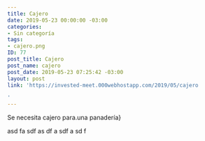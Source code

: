 ```yaml
---
title: Cajero
date: 2019-05-23 00:00:00 -03:00
categories:
- Sin categoría
tags:
- cajero.png
ID: 77
post_title: Cajero
post_name: cajero
post_date: 2019-05-23 07:25:42 -03:00
layout: post
link: 'https://invested-meet.000webhostapp.com/2019/05/cajero

'
---
```


Se necesita cajero para.una panadería}

asd
fa
sdf
as
df
a
sdf
a
sd
f

